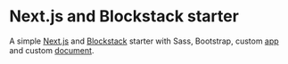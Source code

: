 # Next.js and Blockstack starter

A simple [Next.js](https://github.com/zeit/next.js/) and [Blockstack](https://github.com/blockstack/blockstack) starter with Sass, Bootstrap, custom [app](https://nextjs.org/docs/advanced-features/custom-app) and custom [document](https://nextjs.org/docs/advanced-features/custom-document).